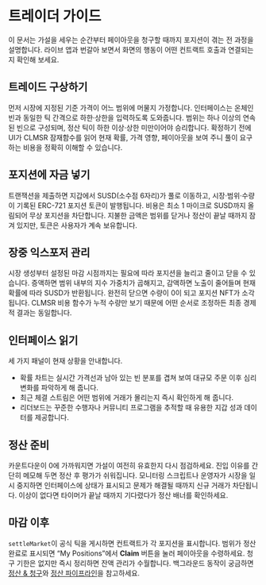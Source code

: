 # 트레이더 가이드

이 문서는 가설을 세우는 순간부터 페이아웃을 청구할 때까지 포지션이 겪는 전 과정을 설명합니다. 라이브 앱과 번갈아 보면서 화면의 행동이 어떤 컨트랙트 호출과 연결되는지 확인해 보세요.

## 트레이드 구상하기

먼저 시장에 지정된 기준 가격이 어느 범위에 머물지 가정합니다. 인터페이스는 온체인 빈과 동일한 틱 간격으로 하한·상한을 입력하도록 도와줍니다. 범위는 하나 이상의 연속된 빈으로 구성되며, 정산 틱이 하한 이상·상한 미만이어야 승리합니다. 확정하기 전에 UI가 CLMSR 잠재함수를 읽어 현재 확률, 가격 영향, 페이아웃을 보여 주니 풀이 요구하는 비용을 정확히 이해할 수 있습니다.

## 포지션에 자금 넣기

트랜잭션을 제출하면 지갑에서 SUSD(소수점 6자리)가 풀로 이동하고, 시장·범위·수량이 기록된 ERC-721 포지션 토큰이 발행됩니다. 비용은 최소 1 마이크로 SUSD까지 올림되어 무상 포지션을 차단합니다. 지불한 금액은 범위를 닫거나 정산이 끝날 때까지 잠겨 있지만, 토큰은 사용자가 계속 보유합니다.

## 장중 익스포저 관리

시장 생성부터 설정된 마감 시점까지는 필요에 따라 포지션을 늘리고 줄이고 닫을 수 있습니다. 증액하면 범위 내부의 지수 가중치가 곱해지고, 감액하면 노출이 줄어들며 현재 확률에 따라 SUSD가 반환됩니다. 완전히 닫으면 수량이 0이 되고 포지션 NFT가 소각됩니다. CLMSR 비용 함수가 누적 수량만 보기 때문에 어떤 순서로 조정하든 최종 경제적 결과는 동일합니다.

## 인터페이스 읽기

세 가지 패널이 현재 상황을 안내합니다.
- 확률 차트는 실시간 가격선과 남아 있는 빈 분포를 겹쳐 보여 대규모 주문 이후 심리 변화를 파악하게 해 줍니다.
- 최근 체결 스트림은 어떤 범위에 거래가 몰리는지 즉시 확인하게 해 줍니다.
- 리더보드는 꾸준한 수행자나 커뮤니티 프로그램을 추적할 때 유용한 지갑 성과 데이터를 제공합니다.

## 정산 준비

카운트다운이 0에 가까워지면 가설이 여전히 유효한지 다시 점검하세요. 진입 이유를 간단히 메모해 두면 정산 후 평가가 쉬워집니다. 모니터링 스크립트나 운영자가 시장을 일시 중지하면 인터페이스에 상태가 표시되고 문제가 해결될 때까지 신규 거래가 차단됩니다. 이상이 없다면 타이머가 끝날 때까지 기다렸다가 정산 배너를 확인하세요.

## 마감 이후

`settleMarket`이 공식 틱을 게시하면 컨트랙트가 각 포지션을 표시합니다. 범위가 정산 완료로 표시되면 “My Positions”에서 **Claim** 버튼을 눌러 페이아웃을 수령하세요. 청구 기한은 없지만 즉시 정리하면 잔액 관리가 수월합니다. 백그라운드 동작이 궁금하면 [정산 & 청구](./settlement.md)와 [정산 파이프라인](../market/settlement-pipeline.md)을 참고하세요.
